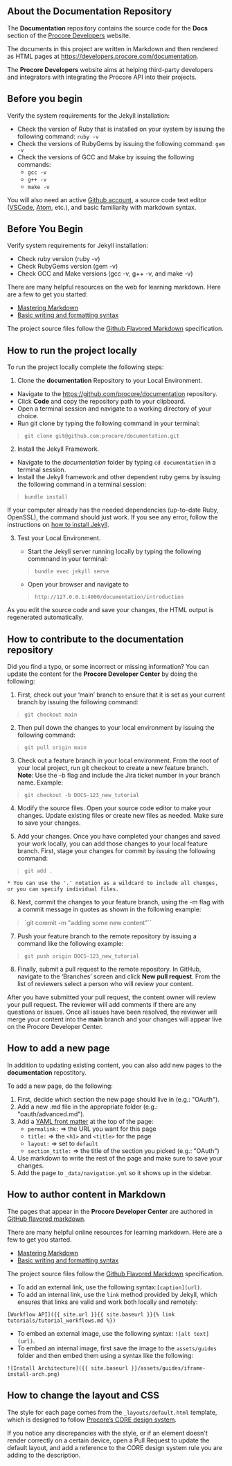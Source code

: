## About the Documentation Repository

The **Documentation** repository contains the source code for the **Docs** section of the
[Procore Developers](https://developers.procore.com) website.

The documents in this project are written in Markdown and then rendered as
HTML pages at https://developers.procore.com/documentation.

The **Procore Developers** website aims at helping third-party developers and integrators with integrating the Procore API into their projects.

## Before you begin

Verify the system requirements for the Jekyll installation:

- Check the version of Ruby that is installed on your system by issuing the following command: `ruby -v`
- Check the versions of RubyGems by issuing the following command: `gem -v`
- Check the versions of GCC and Make by issuing the following commands:
  - `gcc -v`
  - `g++ -v`
  - `make -v`

You will also need an active [Github account](https://github.com/login), a source code text editor ([VSCode](https://code.visualstudio.com/download), [Atom](https://atom.io/), etc.), and basic familiarity with markdown syntax.

## Before You Begin

Verify system requirements for Jekyll installation:

- Check ruby version (ruby -v)
- Check RubyGems version (gem -v)
- Check GCC and Make versions (gcc -v, g++ -v, and make -v)

There are many helpful resources on the web for learning markdown. Here are a few to get you started:

- [Mastering Markdown](https://guides.github.com/features/mastering-markdown/)
- [Basic writing and formatting syntax](https://docs.github.com/en/github/writing-on-github/getting-started-with-writing-and-formatting-on-github/basic-writing-and-formatting-syntax)

The project source files follow the [Github Flavored Markdown](https://github.github.com/gfm/) specification.

## How to run the project locally

To run the project locally complete the following steps:

1. Clone the **documentation** Repository to your Local Environment.
  * Navigate to the https://github.com/procore/documentation repository.
  * Click **Code** and copy the repository path to your clipboard.
  * Open a terminal session and navigate to a working directory of your choice.
  * Run git clone by typing the following command in your terminal:
  > `git clone git@github.com:procore/documentation.git`

2. Install the Jekyll Framework.
  * Navigate to the *documentation* folder by typing `cd documentation` in a terminal session.
  *  Install the Jekyll framework and other dependent ruby gems by issuing the following command in a terminal session:
  > `bundle install`

  If your computer already has the needed dependencies (up-to-date Ruby, OpenSSL), the command should just work. If you see any error, follow the instructions on [how to install Jekyll](https://jekyllrb.com/docs/installation/).
  
3. Test your Local Environment.
   * Start the Jekyll server running locally by typing the following commnand in your terminal:
   > `bundle exec jekyll serve`

   * Open your browser and navigate to
    > `http://127.0.0.1:4000/documentation/introduction`

As you edit the source code and save your changes, the HTML output is regenerated automatically.

## How to contribute to the **documentation** repository

Did you find a typo, or some incorrect or missing information? You can update the content for the **Procore Developer Center** by doing the following:

1.  First, check out your ‘main’ branch to ensure that it is set as your current branch by issuing the following command:
  > `git checkout main`

2. Then pull down the changes to your local environment by issuing the following command:
  > `git pull origin main`

3. Check out a feature branch in your local environment. From the root of your local project, run git checkout to create a new feature branch. **Note**: Use the -b flag and include the Jira ticket number in your branch name. Example:
> `git checkout -b DOCS-123_new_tutorial`

4. Modify the source files. Open your source code editor to make your changes. Update existing files or create new files as needed. Make sure to save your changes.

5. Add your changes. Once you have completed your changes and saved your work locally, you can add those changes to your local feature branch. First, stage your changes for commit by issuing the following command:
> `git add .`

    * You can use the '.' notation as a wildcard to include all changes, or you can specify individual files.

6. Next, commit the changes to your feature branch, using the -m flag with a commit message in quotes as shown in the following example:
>  `git commit -m "adding some new content"``

7. Push your feature branch to the remote repository by issuing a command like the following example:
> `git push origin DOCS-123_new_tutorial`

8. Finally, submit a pull request to the remote repository. In GitHub, navigate to the ‘Branches’ screen and click **New pull request**. From the list of reviewers select a person who will review your content.

After you have submitted your pull request, the content owner will review your pull request. The reviewer will add comments if there are any questions or issues. Once all issues have been resolved, the reviewer will merge your content into the **main** branch and your changes will appear live on the Procore Developer Center.

## How to add a new page

In addition to updating existing content, you can also add new pages to the **documentation** repostitory.

To add a new page, do the following:

1. First, decide which section the new page should live in (e.g.: "OAuth").
2.  Add a new .md file in the appropriate folder (e.g.: "oauth/advanced.md").
3.  Add a [YAML front matter](https://jekyllrb.com/docs/front-matter/) at the top of the page:
    - `permalink:` => the URL you want for this page
    - `title:` => the `<h1>` and `<title>` for the page
    - `layout:` => set to `default`
    - `section_title:` => the title of the section you picked (e.g.: "OAuth")
4. Use markdown to write the rest of the page and make sure to save your changes.
5. Add the page to `_data/navigation.yml` so it shows up in the sidebar.

## How to author content in Markdown

The pages that appear in the **Procore Developer Center** are authored in [GitHub flavored markdown](https://github.github.com/gfm/).

There are many helpful online resources for learning markdown. Here are a few to get you started.

- [Mastering Markdown](https://guides.github.com/features/mastering-markdown/)
- [Basic writing and formatting syntax](https://docs.github.com/en/github/writing-on-github/getting-started-with-writing-and-formatting-on-github/basic-writing-and-formatting-syntax)

The project source files follow the [Github Flavored Markdown](https://github.github.com/gfm/) specification.

* To add an external link, use the following syntax:`[caption](url)`.
* To add an internal link, use the `link` method provided by Jekyll, which ensures
that links are valid and work both locally and remotely:

```
[Workflow API]({{ site.url }}{{ site.baseurl }}{% link tutorials/tutorial_workflows.md %})
````

* To embed an external image, use the following syntax: `![alt text](url)`.
* To embed an internal image, first save the image to the `assets/guides` folder and then embed them using a syntax like the following:
```
![Install Architecture]({{ site.baseurl }}/assets/guides/iframe-install-arch.png)
```

## How to change the layout and CSS

The style for each page comes from the `_layouts/default.html` template,
which is designed to follow [Procore’s CORE design system](https://core.procore.com).

If you notice any discrepancies with the style, or if an element doesn't render correctly
on a certain device, open a Pull Request to update the default layout, and add a reference to the CORE design system rule you are adding to the description.
